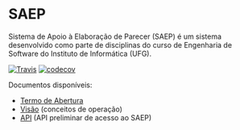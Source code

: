 # SAEP
Sistema de Apoio à Elaboração de Parecer (SAEP) é um sistema desenvolvido como parte de disciplinas do curso de Engenharia de Software do Instituto de Informática (UFG). 

[![Travis][build-badge]][build]  [![codecov][code-cov]][coverage]


Documentos disponíveis:
* [Termo de Abertura](https://docs.google.com/document/d/1go3eH-8W48G8C6Ryi3bPPN9ZQsbqHNzgrP3ocrnxL2A/edit#heading=h.oxnfirf2m4kr)
* [Visão](https://docs.google.com/document/d/1ElwL9lT6KFeUVl4KvWKZOGROEtLa7Lb2h6L3fLITtyg/edit#heading=h.np717zaohglw) (conceitos de operação)
* [API](http://docs.saep.apiary.io/) (API preliminar de acesso ao SAEP)

[build-badge]: https://travis-ci.com/thdurante/saep.svg?token=vXLpgias2ygiGmTRzctb&branch=serializando_objetos_modelo
[build]: https://travis-ci.com/thdurante/saep

[code-cov]: https://codecov.io/gh/thdurante/saep/branch/master/graph/badge.svg?token=SslMW2osOR
[coverage]: https://codecov.io/gh/thdurante/saep